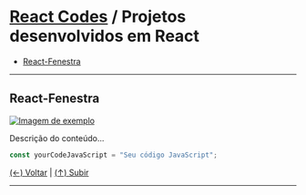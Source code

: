 
# [React Codes](https://github.com/systemboys/React_Codes#react-codes "React Codes") / Projetos desenvolvidos em React

- [React-Fenestra](#link-do-texto-de-comeco "React-Fenestra")

---

## React-Fenestra

[![Imagem de exemplo](https://site.com/img/exemplo.png "Imagem de exemplo")](http://link.com "Imagem de exemplo")

Descrição do conteúdo...

```javascript
const yourCodeJavaScript = "Seu código JavaScript";
```

[(&larr;) Voltar](https://github.com/systemboys/React_Codes#react-codes "Voltar ao Sumário") | 
[(&uarr;) Subir](#link-do-texto-de-comeco "Subir para o topo")

---